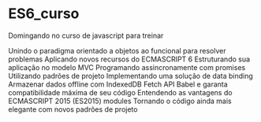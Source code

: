 # ES6_curso
Domingando no curso de javascript para treinar

Unindo o paradigma orientado a objetos ao funcional para resolver problemas
Aplicando novos recursos do ECMASCRIPT 6
Estruturando sua aplicação no modelo MVC
Programando assincronamente com promises
Utilizando padrões de projeto
Implementando uma solução de data binding
Armazenar dados offline com IndexedDB
Fetch API
Babel e garanta compatibilidade máxima de seu código
Entendendo as vantagens do ECMASCRIPT 2015 (ES2015) modules
Tornando o código ainda mais elegante com novos padrões de projeto